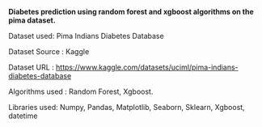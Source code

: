 **Diabetes prediction using random forest and xgboost algorithms on the pima dataset.**

Dataset used: Pima Indians Diabetes Database



Dataset Source : Kaggle



Dataset URL : https://www.kaggle.com/datasets/uciml/pima-indians-diabetes-database

Algorithms used : Random Forest, Xgboost.

Libraries used:
Numpy, Pandas, Matplotlib, Seaborn, Sklearn, Xgboost, datetime

